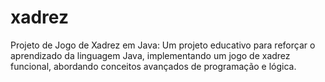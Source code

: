 # xadrez
Projeto de Jogo de Xadrez em Java: Um projeto educativo para reforçar o aprendizado da linguagem Java, implementando um jogo de xadrez funcional, abordando conceitos avançados de programação e lógica.
